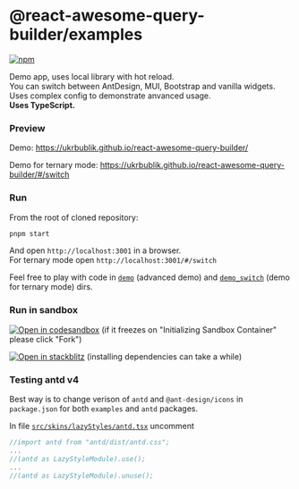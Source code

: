 # @react-awesome-query-builder/examples

[![npm](https://img.shields.io/npm/v/@react-awesome-query-builder/examples.svg)](https://www.npmjs.com/package/@react-awesome-query-builder/examples)

Demo app, uses local library with hot reload.  
You can switch between AntDesign, MUI, Bootstrap and vanilla widgets.  
Uses complex config to demonstrate anvanced usage.  
**Uses TypeScript.**

### Preview

Demo: https://ukrbublik.github.io/react-awesome-query-builder/

Demo for ternary mode: https://ukrbublik.github.io/react-awesome-query-builder/#/switch

### Run

From the root of cloned repository:

```sh
pnpm start
```

And open `http://localhost:3001` in a browser.  
For ternary mode open `http://localhost:3001/#/switch`  

Feel free to play with code in [`demo`](demo) (advanced demo) and [`demo_switch`](demo_switch) (demo for ternary mode) dirs.  

### Run in sandbox

[![Open in codesandbox](https://codesandbox.io/static/img/play-codesandbox.svg)](https://codesandbox.io/s/github/ukrbublik/react-awesome-query-builder/tree/master/packages/examples?file=/demo/index.tsx)
(if it freezes on "Initializing Sandbox Container" please click "Fork")

[![Open in stackblitz](https://developer.stackblitz.com/img/open_in_stackblitz.svg)](https://stackblitz.com/github/ukrbublik/react-awesome-query-builder/tree/master?file=packages%2Fexamples%2Fsrc%2Fdemo%2Findex.tsx)
(installing dependencies can take a while)

### Testing antd v4

Best way is to change verison of `antd` and `@ant-design/icons` in `package.json` for both `examples` and `antd` packages.

In file [`src/skins/lazyStyles/antd.tsx`](/packages/examples/src/skins/lazyStyles/antd.tsx) uncomment

```js
//import antd from "antd/dist/antd.css";
...
//(antd as LazyStyleModule).use();
...
//(antd as LazyStyleModule).unuse();
```
